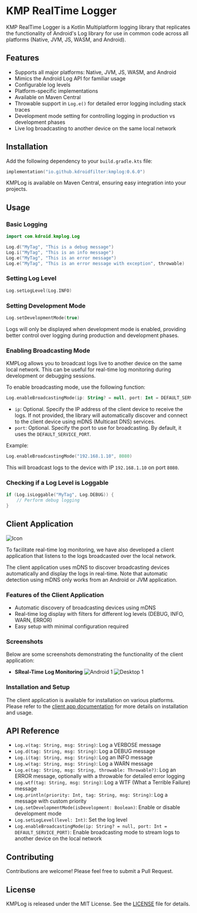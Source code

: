 # KMP RealTime Logger

KMP RealTime Logger is a Kotlin Multiplatform logging library that replicates the functionality of Android's Log library for use in common code across all platforms (Native, JVM, JS, WASM, and Android).

## Features

- Supports all major platforms: Native, JVM, JS, WASM, and Android
- Mimics the Android Log API for familiar usage
- Configurable log levels
- Platform-specific implementations
- Available on Maven Central
- Throwable support in `Log.e()` for detailed error logging including stack traces
- Development mode setting for controlling logging in production vs development phases
- Live log broadcasting to another device on the same local network

## Installation

Add the following dependency to your `build.gradle.kts` file:

```kotlin
implementation("io.github.kdroidfilter:kmplog:0.6.0")
```

KMPLog is available on Maven Central, ensuring easy integration into your projects.

## Usage

### Basic Logging

```kotlin
import com.kdroid.kmplog.Log

Log.d("MyTag", "This is a debug message")
Log.i("MyTag", "This is an info message")
Log.e("MyTag", "This is an error message")
Log.e("MyTag", "This is an error message with exception", throwable)
```

### Setting Log Level

```kotlin
Log.setLogLevel(Log.INFO)
```

### Setting Development Mode

```kotlin
Log.setDevelopmentMode(true)
```

Logs will only be displayed when development mode is enabled, providing better control over logging during production and development phases.

### Enabling Broadcasting Mode

KMPLog allows you to broadcast logs live to another device on the same local network. This can be useful for real-time log monitoring during development or debugging sessions.

To enable broadcasting mode, use the following function:

```kotlin
Log.enableBroadcastingMode(ip: String? = null, port: Int = DEFAULT_SERVICE_PORT)
```

- `ip`: Optional. Specify the IP address of the client device to receive the logs. If not provided, the library will automatically discover and connect to the client device using mDNS (Multicast DNS) services.
- `port`: Optional. Specify the port to use for broadcasting. By default, it uses the `DEFAULT_SERVICE_PORT`.

Example:

```kotlin
Log.enableBroadcastingMode("192.168.1.10", 8080)
```

This will broadcast logs to the device with IP `192.168.1.10` on port `8080`.

### Checking if a Log Level is Loggable

```kotlin
if (Log.isLoggable("MyTag", Log.DEBUG)) {
    // Perform debug logging
}
```

## Client Application

![Icon](assets/icon.png)

To facilitate real-time log monitoring, we have also developed a client application that listens to the logs broadcasted over the local network.

The client application uses mDNS to discover broadcasting devices automatically and display the logs in real-time. Note that automatic detection using mDNS only works from an Android or JVM application.

### Features of the Client Application

- Automatic discovery of broadcasting devices using mDNS
- Real-time log display with filters for different log levels (DEBUG, INFO, WARN, ERROR)
- Easy setup with minimal configuration required

### Screenshots

Below are some screenshots demonstrating the functionality of the client application:

- **SReal-Time Log Monitoring**
  ![Android 1](assets/android_01.png)
  ![Desktop 1](assets/desktop_01.png)

### Installation and Setup

The client application is available for installation on various platforms. Please refer to the [client app documentation](path/to/client_app_documentation) for more details on installation and usage.

## API Reference

- `Log.v(tag: String, msg: String)`: Log a VERBOSE message
- `Log.d(tag: String, msg: String)`: Log a DEBUG message
- `Log.i(tag: String, msg: String)`: Log an INFO message
- `Log.w(tag: String, msg: String)`: Log a WARN message
- `Log.e(tag: String, msg: String, throwable: Throwable?)`: Log an ERROR message, optionally with a throwable for detailed error logging
- `Log.wtf(tag: String, msg: String)`: Log a WTF (What a Terrible Failure) message
- `Log.println(priority: Int, tag: String, msg: String)`: Log a message with custom priority
- `Log.setDevelopmentMode(isDevelopment: Boolean)`: Enable or disable development mode
- `Log.setLogLevel(level: Int)`: Set the log level
- `Log.enableBroadcastingMode(ip: String? = null, port: Int = DEFAULT_SERVICE_PORT)`: Enable broadcasting mode to stream logs to another device on the local network

## Contributing

Contributions are welcome! Please feel free to submit a Pull Request.

## License

KMPLog is released under the MIT License. See the [LICENSE](LICENSE) file for details.

